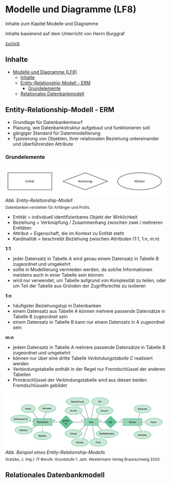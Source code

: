 # Modelle und Diagramme (LF8)

Inhalte zum Kapitel Modelle und Diagramme

Inhalte basierend auf dem Unterricht von Herrn Burggraf

[zurück](/LF08/lf8.md)

## Inhalte

- [Modelle und Diagramme (LF8)](#modelle-und-diagramme-lf8)
  - [Inhalte](#inhalte)
  - [Entity-Relationship-Modell - ERM](#entity-relationship-modell---erm)
    - [Grundelemente](#grundelemente)
  - [Relationales Datenbankmodell](#relationales-datenbankmodell)

## Entity-Relationship-Modell - ERM

+ Grundlage für Datenbankentwurf
+ Planung, wie Datenbankstruktur aufgebaut und funktionieren soll
+ gängiger Standard für Datenmodellierung
+ Typisierung von Objekten, ihrer relationalen Beziehung untereinander und überführenden Attribute

### Grundelemente

![alt ERM Bild 1](/LF08/images/erm.png)
*Abb. Entity-Relationship-Modell* <br>
<sub>Datenbanken verstehen für Anfänger und Profis. </sub>

+ Entität = individuell identifizierbares Objekt der Wirklichkeit
+ Beziehung = Verknüpfung / Zusammenhang zwischen zwei / mehreren Entitäten
+ Attribut = Eigenschaft, die im Kontext zu Entität steht
+ Kardinalität = beschreibt Beziehung zwischen Attributen (1:1, 1:n, m:n)

**1:1**
+ jeder Datensatz in Tabelle A wird genau einem Datensatz in Tabelle B zugeordnet und umgekehrt
+ sollte in Modellierung vermieden werden, da solche Informationen meistens auch in einer Tabelle sein können
+ wird nur verwendet, um Tabelle aufgrund von Komplexität zu teilen, oder um Teil der Tabelle aus Gründen der Zugriffsrechte zu isolieren

**1:n**
+ häufigster Beziehungstyp in Datenbanken
+ einem Datensatz aus Tabelle A können mehrere passende Datensätze in Tabelle B zugeordnet sein
+ einem Datensatz in Tabelle B kann nur einem Datensatz in A zugeordnet sein

**m:n**
+ jedem Datensatz in Tabelle A mehrere passende Datensätze in Tabelle B zugeordnet und umgekehrt
+ können nur über eine dritte Tabelle *Verbindungstabelle C* realisiert werden
+ Verbindungstabelle enthält in der Regel nur Fremdschlüssel der anderen Tabellen
+ Primärschlüssel der Verbindungstabelle wird aus diesen beiden Fremdschlüsseln gebildet

![alt ERM-Beispiel Bild 1](/LF08/images/erm-example.png)
*Abb. Beispiel eines Entity-Relationship-Modells* <br>
<sub>Gratzke, J. (Hg.): IT-Berufe. Grundstufe 1. Jahr. Westermann Verlag Braunschweig 2020. </sub>

## Relationales Datenbankmodell

